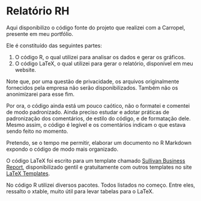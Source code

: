 # Relatório RH

Aqui disponibilizo o código fonte do projeto que realizei com a Carropel, presente em meu portfólio. 

Ele é constituído das seguintes partes:
1. O código R, o qual utilizei para analisar os dados e gerar os gráficos. 
2. O código LaTeX, o qual utilizei para gerar o relatório, disponível em meu website.

Note que, por uma questão de privacidade, os arquivos originalmente fornecidos pela empresa não serão disponibilizados. Também não os anonimizarei para esse fim. 

Por ora, o código ainda está um pouco caótico, não o formatei e comentei de modo padronizado. Ainda preciso estudar e adotar práticas de padronização dos comentários, de estilo do código, e de formatação dele. Mesmo assim, o código é legível e os comentários indicam o que estava sendo feito no momento.

Pretendo, se o tempo me permitir, elaborar um documento no R Markdown expondo o código de modo mais organizado.

O código LaTeX foi escrito para um template chamado [Sullivan Business Report](https://www.latextemplates.com/template/sullivan-business-report), disponibilizado gentil e gratuitamente com outros templates no site [LaTeX Templates](https://www.latextemplates.com/).

No código R utilizei diversos pacotes. Todos listados no começo. Entre eles, ressalto o xtable, muito útil para levar tabelas para o LaTeX. 
